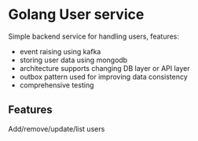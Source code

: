 # Golang User service
Simple backend service for handling users, features:
- event raising using kafka
- storing user data using mongodb
- architecture supports changing DB layer or API layer
- outbox pattern used for improving data consistency
- comprehensive testing

## Features
Add/remove/update/list users
